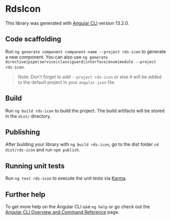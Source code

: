 # RdsIcon

This library was generated with [Angular CLI](https://github.com/angular/angular-cli) version 13.2.0.

## Code scaffolding

Run `ng generate component component-name --project rds-icon` to generate a new component. You can also use `ng generate directive|pipe|service|class|guard|interface|enum|module --project rds-icon`.
> Note: Don't forget to add `--project rds-icon` or else it will be added to the default project in your `angular.json` file. 

## Build

Run `ng build rds-icon` to build the project. The build artifacts will be stored in the `dist/` directory.

## Publishing

After building your library with `ng build rds-icon`, go to the dist folder `cd dist/rds-icon` and run `npm publish`.

## Running unit tests

Run `ng test rds-icon` to execute the unit tests via [Karma](https://karma-runner.github.io).

## Further help

To get more help on the Angular CLI use `ng help` or go check out the [Angular CLI Overview and Command Reference](https://angular.io/cli) page.
